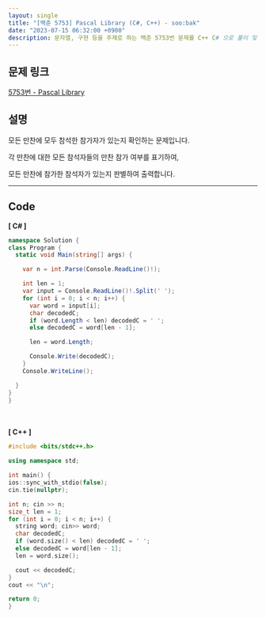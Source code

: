 ```yaml
---
layout: single
title: "[백준 5753] Pascal Library (C#, C++) - soo:bak"
date: "2023-07-15 06:32:00 +0900"
description: 문자열, 구현 등을 주제로 하는 백준 5753번 문제를 C++ C# 으로 풀이 및 해설
---
```


## 문제 링크
  [5753번 - Pascal Library](https://www.acmicpc.net/problem/5753)

## 설명
모든 만찬에 모두 참석한 참가자가 있는지 확인하는 문제입니다.<br>

각 만찬에 대한 모든 참석자들의 만찬 참가 여부를 표기하여,<br>

모든 만찬에 참가한 참석자가 있는지 판별하여 출력합니다. <br>

- - -

## Code
<b>[ C# ] </b>
<br>

  ```c#
namespace Solution {
  class Program {
    static void Main(string[] args) {

      var n = int.Parse(Console.ReadLine()!);

      int len = 1;
      var input = Console.ReadLine()!.Split(' ');
      for (int i = 0; i < n; i++) {
        var word = input[i];
        char decodedC;
        if (word.Length < len) decodedC = ' ';
        else decodedC = word[len - 1];

        len = word.Length;

        Console.Write(decodedC);
      }
      Console.WriteLine();

    }
  }
}
  ```
<br><br>
<b>[ C++ ] </b>
<br>

  ```c++
#include <bits/stdc++.h>

using namespace std;

int main() {
  ios::sync_with_stdio(false);
  cin.tie(nullptr);

  int n; cin >> n;
  size_t len = 1;
  for (int i = 0; i < n; i++) {
    string word; cin>> word;
    char decodedC;
    if (word.size() < len) decodedC = ' ';
    else decodedC = word[len - 1];
    len = word.size();

    cout << decodedC;
  }
  cout << "\n";

  return 0;
}
  ```
